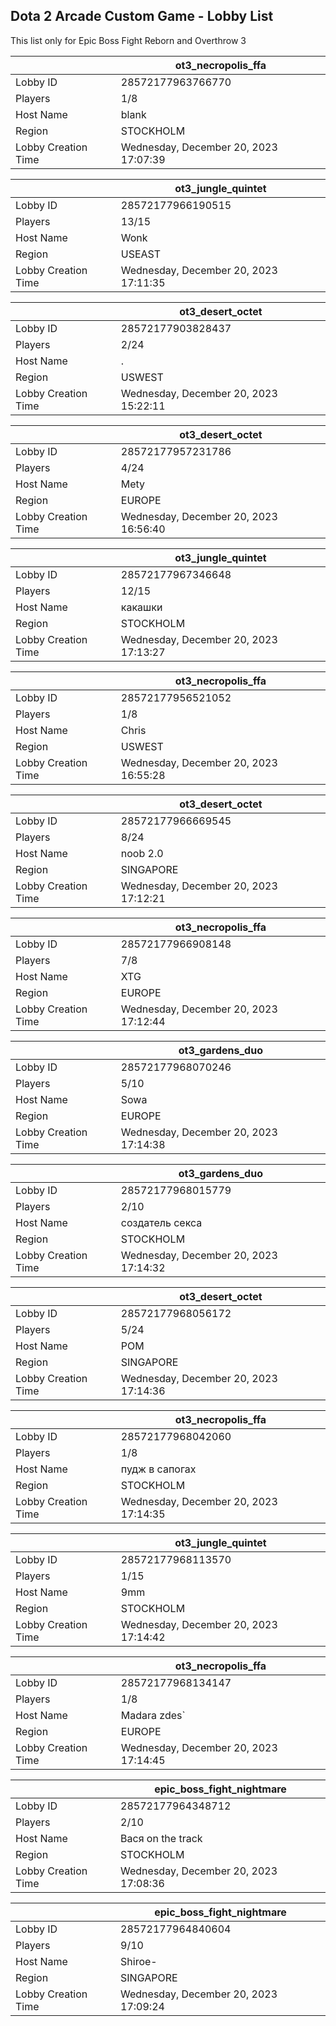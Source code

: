 ## Dota 2 Arcade Custom Game - Lobby List

This list only for Epic Boss Fight Reborn and Overthrow 3

|  | ot3_necropolis_ffa |
| ------ | ------ |
| Lobby ID | 28572177963766770 |
| Players | 1/8 |
| Host Name | blank |
| Region | STOCKHOLM |
| Lobby Creation Time | Wednesday, December 20, 2023 17:07:39 |


|  | ot3_jungle_quintet |
| ------ | ------ |
| Lobby ID | 28572177966190515 |
| Players | 13/15 |
| Host Name | Wonk |
| Region | USEAST |
| Lobby Creation Time | Wednesday, December 20, 2023 17:11:35 |


|  | ot3_desert_octet |
| ------ | ------ |
| Lobby ID | 28572177903828437 |
| Players | 2/24 |
| Host Name | . |
| Region | USWEST |
| Lobby Creation Time | Wednesday, December 20, 2023 15:22:11 |


|  | ot3_desert_octet |
| ------ | ------ |
| Lobby ID | 28572177957231786 |
| Players | 4/24 |
| Host Name | Mety |
| Region | EUROPE |
| Lobby Creation Time | Wednesday, December 20, 2023 16:56:40 |


|  | ot3_jungle_quintet |
| ------ | ------ |
| Lobby ID | 28572177967346648 |
| Players | 12/15 |
| Host Name | какашки |
| Region | STOCKHOLM |
| Lobby Creation Time | Wednesday, December 20, 2023 17:13:27 |


|  | ot3_necropolis_ffa |
| ------ | ------ |
| Lobby ID | 28572177956521052 |
| Players | 1/8 |
| Host Name | Chris |
| Region | USWEST |
| Lobby Creation Time | Wednesday, December 20, 2023 16:55:28 |


|  | ot3_desert_octet |
| ------ | ------ |
| Lobby ID | 28572177966669545 |
| Players | 8/24 |
| Host Name | noob 2.0 |
| Region | SINGAPORE |
| Lobby Creation Time | Wednesday, December 20, 2023 17:12:21 |


|  | ot3_necropolis_ffa |
| ------ | ------ |
| Lobby ID | 28572177966908148 |
| Players | 7/8 |
| Host Name | XTG |
| Region | EUROPE |
| Lobby Creation Time | Wednesday, December 20, 2023 17:12:44 |


|  | ot3_gardens_duo |
| ------ | ------ |
| Lobby ID | 28572177968070246 |
| Players | 5/10 |
| Host Name | Sowa |
| Region | EUROPE |
| Lobby Creation Time | Wednesday, December 20, 2023 17:14:38 |


|  | ot3_gardens_duo |
| ------ | ------ |
| Lobby ID | 28572177968015779 |
| Players | 2/10 |
| Host Name | создатель секса |
| Region | STOCKHOLM |
| Lobby Creation Time | Wednesday, December 20, 2023 17:14:32 |


|  | ot3_desert_octet |
| ------ | ------ |
| Lobby ID | 28572177968056172 |
| Players | 5/24 |
| Host Name | POM |
| Region | SINGAPORE |
| Lobby Creation Time | Wednesday, December 20, 2023 17:14:36 |


|  | ot3_necropolis_ffa |
| ------ | ------ |
| Lobby ID | 28572177968042060 |
| Players | 1/8 |
| Host Name | пудж в сапогах |
| Region | STOCKHOLM |
| Lobby Creation Time | Wednesday, December 20, 2023 17:14:35 |


|  | ot3_jungle_quintet |
| ------ | ------ |
| Lobby ID | 28572177968113570 |
| Players | 1/15 |
| Host Name | 9mm |
| Region | STOCKHOLM |
| Lobby Creation Time | Wednesday, December 20, 2023 17:14:42 |


|  | ot3_necropolis_ffa |
| ------ | ------ |
| Lobby ID | 28572177968134147 |
| Players | 1/8 |
| Host Name | Madara zdes` |
| Region | EUROPE |
| Lobby Creation Time | Wednesday, December 20, 2023 17:14:45 |


|  | epic_boss_fight_nightmare |
| ------ | ------ |
| Lobby ID | 28572177964348712 |
| Players | 2/10 |
| Host Name | Вася on the track |
| Region | STOCKHOLM |
| Lobby Creation Time | Wednesday, December 20, 2023 17:08:36 |


|  | epic_boss_fight_nightmare |
| ------ | ------ |
| Lobby ID | 28572177964840604 |
| Players | 9/10 |
| Host Name | Shiroe- |
| Region | SINGAPORE |
| Lobby Creation Time | Wednesday, December 20, 2023 17:09:24 |


